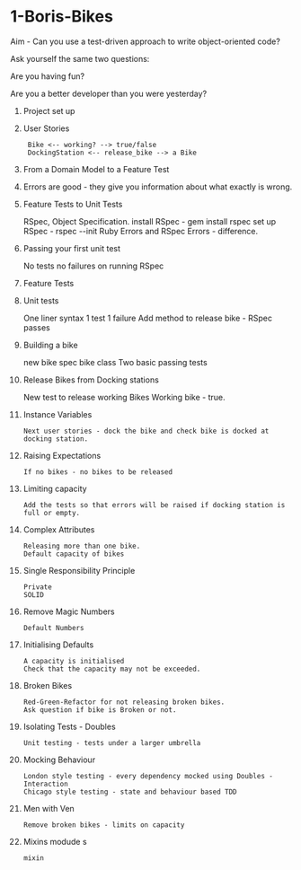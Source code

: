 # 1-Boris-Bikes

Aim - Can you use a test-driven approach to write object-oriented code?


Ask yourself the same two questions:

  Are you having fun?

  Are you a better developer than you were yesterday?

1. Project set up


2. User Stories

        Bike <-- working? --> true/false
        DockingStation <-- release_bike --> a Bike


3. From a Domain Model to a Feature Test


4. Errors are good - they give you information about what exactly is wrong.


5. Feature Tests to Unit Tests

    RSpec, Object Specification.
      install RSpec - gem install rspec
      set up RSpec - rspec --init
      Ruby Errors and RSpec Errors - difference.


6. Passing your first unit test

      No tests no failures on running RSpec


7. Feature Tests


8. Unit tests

    One liner syntax
    1 test 1 failure
    Add method to release bike - RSpec passes


9. Building a bike

      new bike spec
      bike class
      Two basic passing tests


10. Release Bikes from Docking stations

      New test to release working Bikes
      Working bike - true.


11. Instance Variables

        Next user stories - dock the bike and check bike is docked at docking station.  


12. Raising Expectations

        If no bikes - no bikes to be released


13. Limiting capacity

        Add the tests so that errors will be raised if docking station is full or empty.


14. Complex Attributes

        Releasing more than one bike.
        Default capacity of bikes


15. Single Responsibility Principle

        Private
        SOLID


16. Remove Magic Numbers

        Default Numbers


17. Initialising Defaults

        A capacity is initialised
        Check that the capacity may not be exceeded.


18. Broken Bikes

        Red-Green-Refactor for not releasing broken bikes.
        Ask question if bike is Broken or not.


19. Isolating Tests - Doubles

        Unit testing - tests under a larger umbrella


20. Mocking Behaviour

        London style testing - every dependency mocked using Doubles - Interaction
        Chicago style testing - state and behaviour based TDD


21. Men with Ven

        Remove broken bikes - limits on capacity


22. Mixins modude s

        mixin
